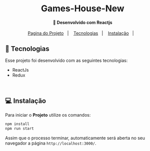 <h1 align="center">
     Games-House-New
</h1>

<h4 align="center">
  🚀 Desenvolvido com Reactjs
</h4>

<p align="center">
  <a href="https://house-games.vercel.app/">Pagina do Projeto</a>&nbsp;&nbsp;&nbsp;|&nbsp;&nbsp;&nbsp;
  <a href="#rocket-tecnologias">Tecnologias</a>&nbsp;&nbsp;&nbsp;|&nbsp;&nbsp;&nbsp;
  <a href="#-instalação">Instalação</a>&nbsp;&nbsp;&nbsp;|&nbsp;&nbsp;&nbsp;
  
</p>

## :rocket: Tecnologias

Esse projeto foi desenvolvido com as seguintes tecnologias:

- ReactJs
- Redux
<br>

## 💻 Instalação

Para iniciar o **Projeto** utilize os comandos:

```bash
npm install
npm run start
```

Assim que o processo terminar, automaticamente será aberta no seu navegador a página `http://localhost:3000/`.
